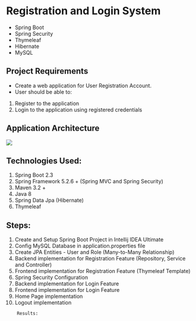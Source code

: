 # Registration and Login System
* Spring Boot
* Spring Security
* Thymeleaf
* Hibernate
* MySQL

## Project Requirements
- Create a web application for User Registration Account.
- User should be able to:
1. Register to the application
2. Login to the application using registered credentials
## Application Architecture
![](C:\Users\Adil\Pictures\Screenshots\Screenshot_20230202_013011.png)

## Technologies Used:
1. Spring Boot 2.3
2. Spring Framework 5.2.6 + (Spring MVC and Spring Security)
3. Maven 3.2 +
4. Java 8
5. Spring Data Jpa (Hibernate)
6. Thymeleaf

## Steps:
1. Create and Setup Spring Boot Project in Intellij IDEA Ultimate
2. Config MySQL Database in application.properties file
3. Create JPA Entities - User and Role (Many-to-Many Relationship)
4. Backend implementation for Registration Feature (Repository, Service and Controller)
5. Frontend implementation for Registration Feature (Thymeleaf Template)
6. Spring Security Configuration
7. Backend implementation for Login Feature
8. Frontend implementation for Login Feature
9. Home Page implementation
10. Logout implementation

``` 
    Results:
```

